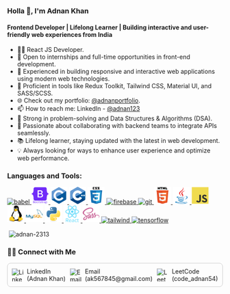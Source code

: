 <h3 align="left">Holla 👋, I'm Adnan Khan</h2>
<h4 align="left">Frontend Developer | Lifelong Learner | Building interactive and user-friendly web experiences from India</h4>
<ul>
  <li>👨‍💻 React JS Developer.</li>
  <li>💼 Open to internships and full-time opportunities in front-end development.</li>
  <li>📂 Experienced in building responsive and interactive web applications using modern web technologies.</li>
  <li>🔧 Proficient in tools like Redux Toolkit, Tailwind CSS, Material UI, and SASS/SCSS.</li>
  <li>🌐 Check out my portfolio: <a href="https://adnankhanportfolio.vercel.app/" target="_blank">@adnanportfolio</a>.</li>
  <li>📫 How to reach me: LinkedIn - <a href="https://www.linkedin.com/in/adnankhan123/" target="_blank">@adnan123</a></li>
  <li>🧩 Strong in problem-solving and Data Structures & Algorithms (DSA).</li>
  <li>🤝 Passionate about collaborating with backend teams to integrate APIs seamlessly.</li>
  <li>📚 Lifelong learner, staying updated with the latest in web development.</li>
  <li>💡 Always looking for ways to enhance user experience and optimize web performance.</li>
</ul>

<h3 align="left">Languages and Tools:</h3>
<p align="left"> <a href="https://babeljs.io/" target="_blank" rel="noreferrer"> <img src="https://www.vectorlogo.zone/logos/babeljs/babeljs-icon.svg" alt="babel" width="40" height="40"/> </a> <a href="https://getbootstrap.com" target="_blank" rel="noreferrer"> <img src="https://raw.githubusercontent.com/devicons/devicon/master/icons/bootstrap/bootstrap-plain-wordmark.svg" alt="bootstrap" width="40" height="40"/> </a> <a href="https://www.cprogramming.com/" target="_blank" rel="noreferrer"> <img src="https://raw.githubusercontent.com/devicons/devicon/master/icons/c/c-original.svg" alt="c" width="40" height="40"/> </a> <a href="https://www.w3schools.com/cpp/" target="_blank" rel="noreferrer"> <img src="https://raw.githubusercontent.com/devicons/devicon/master/icons/cplusplus/cplusplus-original.svg" alt="cplusplus" width="40" height="40"/> </a> <a href="https://www.w3schools.com/css/" target="_blank" rel="noreferrer"> <img src="https://raw.githubusercontent.com/devicons/devicon/master/icons/css3/css3-original-wordmark.svg" alt="css3" width="40" height="40"/> </a> <a href="https://firebase.google.com/" target="_blank" rel="noreferrer"> <img src="https://www.vectorlogo.zone/logos/firebase/firebase-icon.svg" alt="firebase" width="40" height="40"/> </a> <a href="https://git-scm.com/" target="_blank" rel="noreferrer"> <img src="https://www.vectorlogo.zone/logos/git-scm/git-scm-icon.svg" alt="git" width="40" height="40"/> </a> <a href="https://www.w3.org/html/" target="_blank" rel="noreferrer"> <img src="https://raw.githubusercontent.com/devicons/devicon/master/icons/html5/html5-original-wordmark.svg" alt="html5" width="40" height="40"/> </a> <a href="https://www.java.com" target="_blank" rel="noreferrer"> <img src="https://raw.githubusercontent.com/devicons/devicon/master/icons/java/java-original.svg" alt="java" width="40" height="40"/> </a> <a href="https://developer.mozilla.org/en-US/docs/Web/JavaScript" target="_blank" rel="noreferrer"> <img src="https://raw.githubusercontent.com/devicons/devicon/master/icons/javascript/javascript-original.svg" alt="javascript" width="40" height="40"/> </a> <a href="https://www.linux.org/" target="_blank" rel="noreferrer"> <img src="https://raw.githubusercontent.com/devicons/devicon/master/icons/linux/linux-original.svg" alt="linux" width="40" height="40"/> </a> <a href="https://www.mysql.com/" target="_blank" rel="noreferrer"> <img src="https://raw.githubusercontent.com/devicons/devicon/master/icons/mysql/mysql-original-wordmark.svg" alt="mysql" width="40" height="40"/> </a> <a href="https://www.python.org" target="_blank" rel="noreferrer"> <img src="https://raw.githubusercontent.com/devicons/devicon/master/icons/python/python-original.svg" alt="python" width="40" height="40"/> </a> <a href="https://reactjs.org/" target="_blank" rel="noreferrer"> <img src="https://raw.githubusercontent.com/devicons/devicon/master/icons/react/react-original-wordmark.svg" alt="react" width="40" height="40"/> </a> <a href="https://sass-lang.com" target="_blank" rel="noreferrer"> <img src="https://raw.githubusercontent.com/devicons/devicon/master/icons/sass/sass-original.svg" alt="sass" width="40" height="40"/> </a> <a href="https://tailwindcss.com/" target="_blank" rel="noreferrer"> <img src="https://www.vectorlogo.zone/logos/tailwindcss/tailwindcss-icon.svg" alt="tailwind" width="40" height="40"/> </a> <a href="https://www.tensorflow.org" target="_blank" rel="noreferrer"> <img src="https://www.vectorlogo.zone/logos/tensorflow/tensorflow-icon.svg" alt="tensorflow" width="40" height="40"/> </a> </p>

<p>&nbsp;<img align="center" src="https://github-readme-stats.vercel.app/api?username=adnan-2313&show_icons=true&locale=en" alt="adnan-2313" /></p>

<h3>🤝🏻 Connect with Me</h3>
<div style="display: flex; align-items: center; gap: 10px; border: 1px solid #ccc; padding: 10px; border-radius: 8px;">
  <a href="https://www.linkedin.com/in/adnankhan123/" target="_blank" style="text-decoration: none; color: inherit; display: flex; align-items: center;">
    <img src="https://raw.githubusercontent.com/rahuldkjain/github-profile-readme-generator/master/src/images/icons/Social/linked-in-alt.svg" alt="LinkedIn" height="30" width="30" style="margin-right: 5px;" />
    LinkedIn (Adnan Khan)
  </a>
  <a href="mailto:ak567845@gmail.com" target="_blank" style="text-decoration: none; color: inherit; display: flex; align-items: center;">
    <img src="https://raw.githubusercontent.com/rahuldkjain/github-profile-readme-generator/master/src/images/icons/Social/email.svg" alt="Email" height="30" width="30" style="margin-right: 5px;" />
    Email (ak567845@gmail.com)
  </a>
  <a href="https://leetcode.com/u/code_adnan54/" target="_blank" style="text-decoration: none; color: inherit; display: flex; align-items: center;">
    <img src="https://raw.githubusercontent.com/rahuldkjain/github-profile-readme-generator/master/src/images/icons/Social/leet-code.svg" alt="LeetCode" height="30" width="30" style="margin-right: 5px;" />
    LeetCode (code_adnan54)
  </a>
</div>
